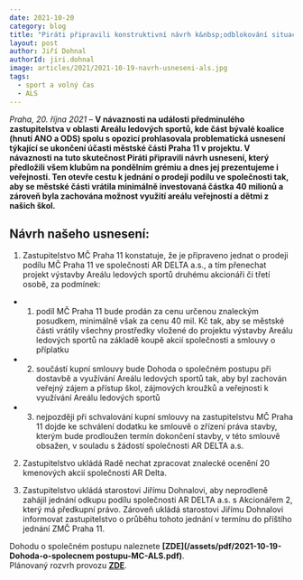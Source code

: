 ```yaml
---
date: 2021-10-20
category: blog
title: "Piráti připravili konstruktivní návrh k&nbsp;odblokování situace ohledně Areálu ledových sportů"
layout: post
author: Jiří Dohnal
authorId: jiri.dohnal
image: articles/2021/2021-10-19-navrh-usneseni-als.jpg
tags:
  - sport a volný čas
  - ALS
---
```


*Praha, 20. října 2021* – **V návaznosti na události předminulého zastupitelstva v oblasti Areálu ledových sportů, kde část bývalé koalice (hnutí ANO a ODS) spolu s opozicí prohlasovala problematická usnesení týkající se ukončení účasti městské části Praha 11 v projektu. V návaznosti na tuto skutečnost Piráti připravili návrh usnesení, který předložili všem klubům na pondělním grémiu a dnes jej prezentujeme i veřejnosti. Ten otevře cestu k jednání o prodeji podílu ve společnosti tak, aby se městské části vrátila minimálně investovaná částka 40 milionů a zároveň byla zachována možnost využití areálu veřejností a dětmi z našich škol.**

## Návrh našeho usnesení:

1. Zastupitelstvo MČ Praha 11 konstatuje, že je připraveno jednat o prodeji podílu MČ Praha 11 ve společnosti AR DELTA a.s., a tím přenechat projekt výstavby Areálu ledových sportů druhému akcionáři či třetí osobě, za podmínek:

- 1. podíl MČ Praha 11 bude prodán za cenu určenou znaleckým posudkem, minimálně však za cenu 40 mil. Kč tak, aby se městské části vrátily všechny prostředky vložené do projektu výstavby Areálu ledových sportů na základě koupě akcií společnosti a smlouvy o příplatku<br>
- 2. součástí kupní smlouvy bude Dohoda o společném postupu při dostavbě a využívání Areálu ledových sportů tak, aby byl zachován veřejný zájem a přístup škol, zájmových kroužků a veřejnosti k využívání Areálu ledových sportů<br>
- 3. nejpozději při schvalování kupní smlouvy na zastupitelstvu MČ Praha 11 dojde ke schválení dodatku ke smlouvě o zřízení práva stavby, kterým bude prodloužen termín dokončení stavby, v této smlouvě obsažen, v souladu s žádostí společnosti AR DELTA a.s.

2. Zastupitelstvo ukládá Radě nechat zpracovat znalecké ocenění 20 kmenových akcií společnosti AR Delta.

3. Zastupitelstvo ukládá starostovi Jiřímu Dohnalovi, aby neprodleně zahájil jednání odkupu podílu společnosti AR DELTA a.s. s Akcionářem 2, který má předkupní právo. Zároveň ukládá starostovi Jiřímu Dohnalovi informovat zastupitelstvo o průběhu tohoto jednání v termínu do příštího jednání ZMČ Praha 11. 

Dohodu o společném postupu naleznete **[ZDE](/assets/pdf/2021-10-19-Dohoda-o-spolecnem postupu-MC-ALS.pdf)**. <br>
Plánovaný rozvrh provozu **[ZDE](/assets/pdf/2021-10-19-Rozvrh-hodin.pdf)**.
